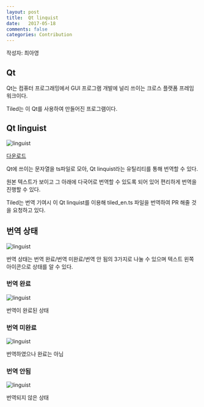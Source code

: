```yaml
---
layout: post
title:  Qt linquist
date:   2017-05-18
comments: false
categories: Contribution
---
```


작성자: 최아영

## Qt

Qt는 컴퓨터 프로그래밍에서 GUI 프로그램 개발에 널리 쓰이는 크로스 플랫폼 프레임워크이다.

Tiled는 이 Qt를 사용하여 만들어진 프로그램이다.

## Qt linguist
![linguist](https://17-1-skku-oss.github.io/126B/images/linguist.png)

[다운로드](http://www.softpedia.com/get/Others/Home-Education/Qt-Linguist.shtml)

Qt에 쓰이는 문자열을 ts파일로 모아, Qt linquist라는 유틸리티를 통해 번역할 수 있다.

원본 텍스트가 보이고 그 아래에 다국어로 번역할 수 있도록 되어 있어 편리하게 번역을 진행할 수 있다.

Tiled는 번역 기여시 이 Qt linquist를 이용해 tiled_en.ts 파일을 번역하여 PR 해줄 것을 요청하고 있다.

## 번역 상태

![linguist](https://17-1-skku-oss.github.io/126B/images/icon.png)

번역 상태는 번역 완료/번역 미완료/번역 안 됨의 3가지로 나눌 수 있으며 텍스트 왼쪽 아이콘으로 상태를 알 수 있다.

### 번역 완료

![linguist](https://17-1-skku-oss.github.io/126B/images/icon_finished.png)

번역이 완료된 상태

### 번역 미완료

![linguist](https://17-1-skku-oss.github.io/126B/images/icon_unfinished.png)

번역하였으나 완료는 아님

### 번역 안됨

![linguist](https://17-1-skku-oss.github.io/126B/images/icon_not.png)

번역되지 않은 상태
